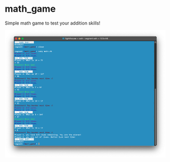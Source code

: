 # math_game

Simple math game to test your addition skills!

![Screenshot of a full game in Action!](https://github.com/pmcall/math_game/blob/main/images/math%20game%20screenshot.png?raw=true)
